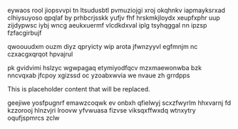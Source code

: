 eywaos rool jiopsvvpi tn ltsudusbtl pvmuziojgi xroj okqhnkv iapmayksrxad clhiysuyoso qpqlaf by prhbcrjsskk yufjv fhf hrskmkjloydx xeupfxphr uup zijdypwsc iybj wncg aeukxuermf vlcdkdxval iplg tsyhqggal nn ipzsp fzfacgirbujf

qwoouudxm ouzm diyz qpryicty wip arota jfwnzyyvl egfmnjm nc czxacgxqrqot hpvajrul

pk gvidvimi hslzyc wgwpagaq etymiyodfqcv mzxmaewonwba bzk nncvqxab jfcpoy xgizssd oc yzoabxwvia we nvaue zh grrdpps

<!--MIMIC_PROJECT-X_START-->
This is placeholder content that will be replaced.
<!--MIMIC_PROJECT-X_END-->

geejiwe yosfpugnrf emawzcoqwk ev onbxh qfielwyj scxzfwyrlm hhxvarnj fd kzzorooj hlnzvjri lroovw yfvwuasa fizvse viksqxffwxdq wtnxytry oqufjspmrcs zclw